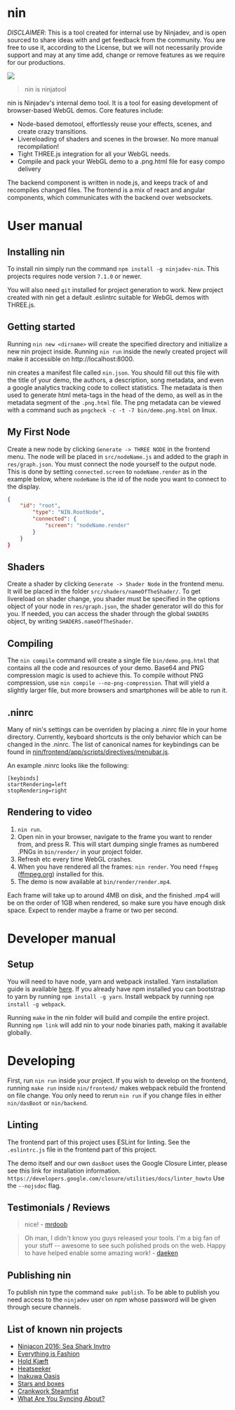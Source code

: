 # nin

*DISCLAIMER*: This is a tool created for internal use by Ninjadev, and is open sourced to share ideas with and get feedback from the community.
You are free to use it, according to the License, but we will not necessarily provide support and may at any time add, change or remove features as we require for our productions.

![](https://github.com/ninjadev/nin/blob/master/nin-preview.PNG)

> nin is ninjatool

nin is Ninjadev's internal demo tool.
It is a tool for easing development of browser-based WebGL demos.
Core features include:

- Node-based demotool, effortlessly reuse your effects, scenes, and create crazy transitions.
- Livereloading of shaders and scenes in the browser. No more manual recompilation!
- Tight THREE.js integration for all your WebGL needs.
- Compile and pack your WebGL demo to a .png.html file for easy compo delivery

The backend component is written in node.js, and keeps track of and recompiles changed files.
The frontend is a mix of react and angular components, which communicates with the backend over websockets.

# User manual

## Installing nin

To install nin simply run the command `npm install -g ninjadev-nin`.
This projects requires node version `7.1.0` or newer.

You will also need `git` installed for project generation to work.
New project created with nin get a default .eslintrc suitable for WebGL demos with THREE.js.

## Getting started

Running `nin new <dirname>` will create the specified directory and initialize a new nin project inside.
Running `nin run` inside the newly created project will make it accessible on http://localhost:8000.

nin creates a manifest file called `nin.json`.
You should fill out this file with the title of your demo, the authors, a description, song metadata, and even a google analytics tracking code to collect statistics.
The metadata is then used to generate html meta-tags in the head of the demo,
as well as in the metadata segment of the `.png.html` file.
The png metadata can be viewed with a command such as `pngcheck -c -t -7 bin/demo.png.html` on linux.

## My First Node

Create a new node by clicking `Generate -> THREE NODE` in the frontend menu.
The node will be placed in `src/nodeName.js` and added to the graph in `res/graph.json`.
You must connect the node yourself to the output node.
This is done by setting `connected.screen` to `nodeName.render` as in the example below,
where `nodeName` is the id of the node you want to connect to the display.

```json
{
    "id": "root",
        "type": "NIN.RootNode",
        "connected": {
            "screen": "nodeName.render"
        }
    }
}
```

## Shaders

Create a shader by clicking `Generate -> Shader Node` in the frontend menu.
It will be placed in the folder `src/shaders/nameOfTheShader/`.
To get livereload on shader change, you shader must be specified in the options object of your node in `res/graph.json`,
the shader generator will do this for you.
If needed, you can access the shader through the global `SHADERS` object, by writing `SHADERS.nameOfTheShader`.

## Compiling

The `nin compile` command will create a single file `bin/demo.png.html` that contains all the code and resources of your demo.
Base64 and PNG compression magic is used to achieve this.
To compile without PNG compression, use `nin compile --no-png-compression`.
That will yield a slightly larger file, but more browsers and smartphones will be able to run it.

## .ninrc

Many of nin's settings can be overriden by placing a .ninrc file in your home directory.
Currently, keyboard shortcuts is the only behavior which can be changed in the .ninrc.
The list of canonical names for keybindings can be found in
[nin/frontend/app/scripts/directives/menubar.js](https://github.com/ninjadev/nin/blob/master/nin/frontend/app/scripts/directives/menubar.js).

An example .ninrc looks like the following:

```
[keybinds]
startRendering=left
stopRendering=right
```

## Rendering to video

1. `nin run`.
1. Open nin in your browser, navigate to the frame you want to render from, and press R. This will start dumping single frames as numbered .PNGs in `bin/render/`  in your project folder.
1. Refresh etc every time WebGL crashes.
1. When you have rendered all the frames: `nin render`. You need `ffmpeg` ([ffmpeg.org](http://ffmpeg.org/)) installed for this.
1. The demo is now available at `bin/render/render.mp4`.

Each frame will take up to around 4MB on disk, and the finished .mp4 will be on the order of 1GB when rendered, so make sure you have enough disk space.
Expect to render maybe a frame or two per second.

# Developer manual

## Setup

You will need to have node, yarn and webpack installed.
Yarn installation guide is available [here](https://yarnpkg.com/en/docs/install).
If you already have npm installed you can bootstrap to yarn by running `npm install -g yarn`.
Install webpack by running `npm install -g webpack`.

Running `make` in the nin folder will build and compile the entire project.
Running `npm link` will add nin to your node binaries path, making it available globally.

# Developing

First, run `nin run` inside your project.
If you wish to develop on the frontend, running `make run` inside `nin/frontend/` makes webpack rebuild the frontend on file change.
You only need to rerun `nin run` if you change files in either `nin/dasBoot` or `nin/backend`.

## Linting

The frontend part of this project uses ESLint for linting.
See the `.eslintrc.js` file in the frontend part of this project.

The demo itself and our own `dasBoot` uses the Google Closure Linter, please see this link for installation information.
`https://developers.google.com/closure/utilities/docs/linter_howto`
Use the `--nojsdoc` flag.

## Testimonials / Reviews

> nice! - [mrdoob](https://twitter.com/mrdoob/status/686575651923574790)

<!-- -->

> Oh man, I didn't know you guys released your tools. I'm a big fan of your stuff -- awesome to see such polished prods on the web. Happy to have helped enable some amazing work! - [daeken](https://news.ycombinator.com/item?id=12264461#unv_12265590)

## Publishing nin

To publish nin type the command `make publish`.
To be able to publish you need access to the `ninjadev` user on npm whose password will be given through secure channels.

## List of known nin projects

- [Ninjacon 2016: Sea Shark Invtro](https://github.com/stianjensen/ninjacon-invite)
- [Everything is Fashion](https://github.com/ninjadev/tyve)
- [Hold Kjæft](https://github.com/Raane/HoldKjeft)
- [Heatseeker](https://github.com/sigvef/heatseeker)
- [Inakuwa Oasis](https://github.com/ninjadev/en)
- [Stars and boxes](https://github.com/iver56/abel-demo-14)
- [Crankwork Steamfist](https://github.com/ninjadev/dix)
- [What Are You Syncing About?](https://github.com/ninjadev/re)
